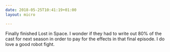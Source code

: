 ```yaml
---
date: 2018-05-25T10:41:19+01:00
layout: micro

---
```


Finally finished Lost in Space. I wonder if they had to write out 80% of the cast for next season in order to pay for the effects in that final episode. I do love a good robot fight.
